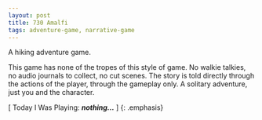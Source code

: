 ```yaml
---
layout: post
title: 730 Amalfi
tags: adventure-game, narrative-game
---
```

A hiking adventure game.

This game has none of the tropes of this style of game.  No walkie talkies, no audio journals to collect, no cut scenes.  The story is told directly through the actions of the player, through the gameplay only.  A solitary adventure, just you and the character.

[ Today I Was Playing: ***nothing...*** ]
{: .emphasis}